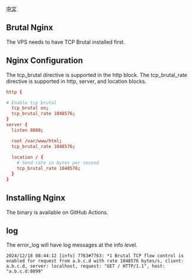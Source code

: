 [中文](./zh.md)

## Brutal Nginx
The VPS needs to have TCP Brutal installed first.

## Nginx Configuration
The tcp_brutal directive is supported in the http block. The tcp_brutal_rate directive is supported in http, server, and location blocks.

```conf
http {

# Enable tcp brutal
  tcp_brutal on;
  tcp_brutal_rate 1048576;
}
server {
  listen 8080;

  root /var/www/html;
  tcp_brutal_rate 1048576;
  
  location / {
    # Send rate in bytes per second
    tcp_brutal_rate 1048576;
  }
}
```
## Installing Nginx
The binary is available on GitHub Actions.


## log

The error_log will have log messages at the info level.
```
2024/12/18 08:44:12 [info] 7763#7763: *1 Brutal TCP flow control is enabled for request from a.b.c.d with rate 1048576 bytes/s, client: a.b.c.d, server: localhost, request: "GET / HTTP/1.1", host: "a.b.c.d:8099"
```